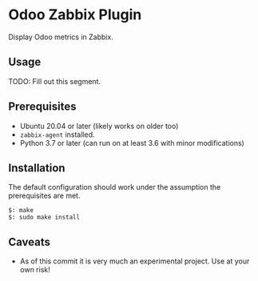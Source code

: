 # Odoo Zabbix Plugin

Display Odoo metrics in Zabbix.

## Usage

TODO: Fill out this segment.

## Prerequisites

  * Ubuntu 20.04 or later (likely works on older too)
  * `zabbix-agent` installed.
  * Python 3.7 or later (can run on at least 3.6 with minor modifications)

## Installation

The default configuration should work under the assumption the prerequisites are
met.

```
$: make
$: sudo make install
```

## Caveats

  * As of this commit it is very much an experimental project.
    Use at your own risk!
